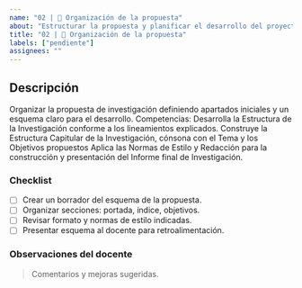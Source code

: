 ```yaml
---
name: "02 | 📂 Organización de la propuesta"
about: "Estructurar la propuesta y planificar el desarrollo del proyecto"
title: "02 | 📂 Organización de la propuesta"
labels: ["pendiente"]
assignees: ""
---
```


## Descripción
Organizar la propuesta de investigación definiendo apartados iniciales y un esquema claro para el desarrollo.
Competencias:
Desarrolla la Estructura de la Investigación conforme a los lineamientos explicados.
Construye la Estructura Capitular de la Investigación, cónsona con el Tema y los Objetivos propuestos
Aplica las Normas de Estilo y Redacción para la construcción y presentación del Informe final de Investigación.

### Checklist
- [ ] Crear un borrador del esquema de la propuesta.
- [ ] Organizar secciones: portada, índice, objetivos.
- [ ] Revisar formato y normas de estilo indicadas.
- [ ] Presentar esquema al docente para retroalimentación.

### Observaciones del docente
> Comentarios y mejoras sugeridas.
